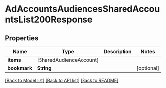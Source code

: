 # AdAccountsAudiencesSharedAccountsList200Response

## Properties
Name | Type | Description | Notes
------------ | ------------- | ------------- | -------------
**items** | [SharedAudienceAccount] |  | 
**bookmark** | **String** |  | [optional] 

[[Back to Model list]](../README.md#documentation-for-models) [[Back to API list]](../README.md#documentation-for-api-endpoints) [[Back to README]](../README.md)



